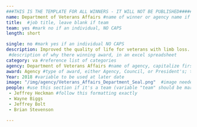 ```yaml
---
###THIS IS THE TEMPLATE FOR ALL WINNERS - IT WILL NOT BE PUBLISHED#####
name: Department of Veterans Affairs #name of winner or agency name if it's a team
title:  #job title, leave blank if team
team: yes #mark no if an individual, NO CAPS
length: short

single: no #mark yes if an individual NO CAPS
description: Improved the quality of life for veterans with limb loss. Jeffrey’s interdisciplinary team optimized both clinical care and process management to provide veterans with timelier and more personalized prosthetic care.
 #description of why there winning award, in an excel spreadsheet
category: va #reference list of categories
agency: Department of Veterans Affairs #name of agency, capitalize first letter of each name
award: Agency #type of award, either Agency, Council, or President's; this is case sensitive so make sure to match the options listed exactly. This section generates the format of the card
Year: 2018 #variable to be used at later date
image: "/img/agency/Veterans_Affairs_Department_Seal.png"  #image needed for Team award (agency seal) and President's award (headshot); leave empty if and individual Agency award, IMAGE PATH: /img/agency/GSA_Seal.png
people: #use this section if it's a team (variable "team" should be marked "yes" above)
 - Jeffrey Heckman #follow this formatting exactly
 - Wayne Biggs
 - Jeffrey Bolt
 - Brian Stevenson

---
```

